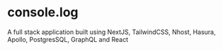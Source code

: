 # console.log

A full stack application built using NextJS, TailwindCSS, Nhost, Hasura, Apollo, PostgresSQL, GraphQL and React